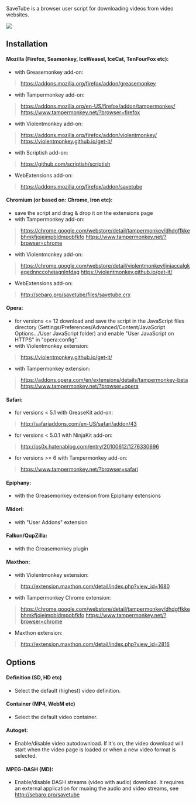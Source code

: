 
SaveTube is a browser user script for downloading videos from video websites.

![](https://gitlab.com/sebaro/SaveTube/raw/master/Images/screenshot.png)


## Installation

#### Mozilla (Firefox, Seamonkey, IceWeasel, IceCat, TenFourFox etc):
   - with Greasemonkey add-on:
   > https://addons.mozilla.org/firefox/addon/greasemonkey
   - with Tampermonkey add-on:
   > https://addons.mozilla.org/en-US/firefox/addon/tampermonkey/
   > https://www.tampermonkey.net/?browser=firefox
   - with Violentmonkey add-on:
   > https://addons.mozilla.org/firefox/addon/violentmonkey/
   > https://violentmonkey.github.io/get-it/
   - with Scriptish add-on:
   > https://github.com/scriptish/scriptish
   - WebExtensions add-on:
   > https://addons.mozilla.org/firefox/addon/savetube

#### Chromium (or based on: Chrome, Iron etc):
   - save the script and drag & drop it on the extensions page
   - with Tampermonkey add-on:
   > https://chrome.google.com/webstore/detail/tampermonkey/dhdgffkkebhmkfjojejmpbldmpobfkfo
   > https://www.tampermonkey.net/?browser=chrome
   - with Violentmonkey add-on:
   > https://chrome.google.com/webstore/detail/violentmonkey/jinjaccalgkegednnccohejagnlnfdag
   > https://violentmonkey.github.io/get-it/
   - WebExtensions add-on:
   > http://sebaro.pro/savetube/files/savetube.crx

#### Opera:
   - for versions <= 12 download and save the script in the JavaScript files directory (Settings/Preferences/Advanced/Content/JavaScript Options.../User JavaScript folder) and enable "User JavaScript on HTTPS" in "opera:config".
   - with Violentmonkey extension:
   > https://violentmonkey.github.io/get-it/
   - with Tampermonkey extension:
   > https://addons.opera.com/en/extensions/details/tampermonkey-beta
   > https://www.tampermonkey.net/?browser=opera

#### Safari:
   - for versions < 5.1 with GreaseKit add-on:
   > http://safariaddons.com/en-US/safari/addon/43
   - for versions < 5.0.1 with NinjaKit add-on:
   > http://os0x.hatenablog.com/entry/20100612/1276330696
   - for versions >= 6 with Tampermonkey add-on:
   > https://www.tampermonkey.net/?browser=safari

#### Epiphany:
   - with the Greasemonkey extension from Epiphany extensions

#### Midori:
   - with "User Addons" extension

#### Falkon/QupZilla:
   - with the Greasemonkey plugin

#### Maxthon:
   - with Violentmonkey extension:
   > http://extension.maxthon.com/detail/index.php?view_id=1680
   - with Tampermonkey Chrome extension:
   > https://chrome.google.com/webstore/detail/tampermonkey/dhdgffkkebhmkfjojejmpbldmpobfkfo
   > https://www.tampermonkey.net/?browser=chrome
   - Maxthon extension:
   > http://extension.maxthon.com/detail/index.php?view_id=2816


## Options

#### Definition (SD, HD etc)
   - Select the default (highest) video definition.

#### Container (MP4, WebM etc)
   - Select the default video container.

#### Autoget:
   - Enable/disable video autodownload. If it's on, the video download will start when the video page is loaded or when a new video format is selected.

#### MPEG-DASH (MD):
   - Enable/disable DASH streams (video with audio) download. It requires an external application for muxing the audio and video streams, see http://sebaro.pro/savetube
